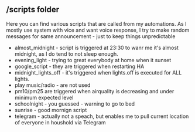 ## /scripts folder

Here you can find various scripts that are called from my automations.
As I mostly use system with vice and want voice response, I try to make random messages for same announcement - just to keep things unpredictable

  - almost_midnight - script is triggered at 23:30 to wanr me it's almost midnight, as I do tend to not sleep enough.
  - evening_light - trying to great everybody at home when it sunset
  - google_script - they are triggered when restarting HA 
  - midnight_lights_off - it's triggered when lights.off is executed for ALL lights.
  - play music/radio - are not used
  - pm10/pm25 are triggered when airquality is decreasing and under minimum expected level
  - schoolnight - you guessed - warning to go to bed
  - sunrise - good mornign script
  - telegram - actually not a speach, but enables me to pull current location of everyone in houshold via Telegram
